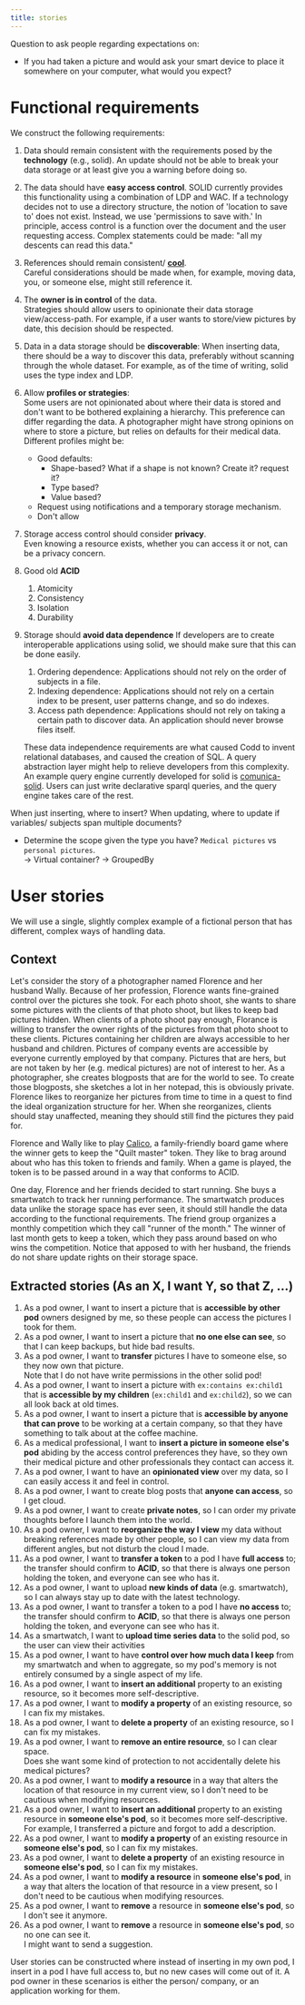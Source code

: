 ```yaml
---
title: stories
---
```



Question to ask people regarding expectations on:
* If you had taken a picture and would ask your smart device to place it somewhere on your computer, what would you expect?

# Functional requirements
We construct the following requirements:
1. Data should remain consistent with the requirements posed by the **technology** (e.g., solid).
   An update should not be able to break your data storage or at least give you a warning before doing so.
2. The data should have **easy access control**.
   SOLID currently provides this functionality using a combination of LDP and WAC.
   If a technology decides not to use a directory structure, the notion of 'location to save to' does not exist.
   Instead, we use 'permissions to save with.'
   In principle, access control is a function over the document and the user requesting access.
   Complex statements could be made: "all my descents can read this data."
3. References should remain consistent/ [**cool**](https://www.w3.org/Provider/Style/URI).\
   Careful considerations should be made when, for example, moving data, you, or someone else, might still reference it.
4. The **owner is in control** of the data.\
   Strategies should allow users to opinionate their data storage view/access-path.
   For example, if a user wants to store/view pictures by date, this decision should be respected.
5. Data in a data storage should be **discoverable**:
   When inserting data, there should be a way to discover this data, 
   preferably without scanning through the whole dataset.
   For example, as of the time of writing, solid uses the type index and LDP. 
6. Allow **profiles or strategies**:\
   Some users are not opinionated about where their data is stored and don't want to be bothered explaining a hierarchy.
   This preference can differ regarding the data.
   A photographer might have strong opinions on where to store a picture, but relies on defaults for their medical data.  
   Different profiles might be:
   * Good defaults:
     * Shape-based? What if a shape is not known? Create it? request it?
     * Type based?
     * Value based?
   * Request using notifications and a temporary storage mechanism.
   * Don't allow
7. Storage access control should consider **privacy**.\
   Even knowing a resource exists, whether you can access it or not, can be a privacy concern.
8. Good old **ACID**
   1. Atomicity
   2. Consistency
   3. Isolation
   4. Durability
9. Storage should **avoid data dependence**
   If developers are to create interoperable applications using solid, we should make sure that this can be done easily. 
   1. Ordering dependence: Applications should not rely on the order of subjects in a file.
   2. Indexing dependence: Applications should not rely on a certain index to be present, user patterns change, and so do indexes.
   3. Access path dependence: Applications should not rely on taking a certain path to discover data.
      An application should never browse files itself.

   These data independence requirements are what caused Codd to invent relational databases, and caused the creation of SQL.
   A query abstraction layer might help to relieve developers from this complexity.
   An example query engine currently developed for solid is
   [comunica-solid](https://comunica.dev/docs/query/advanced/solid/).
   Users can just write declarative sparql queries, and the query engine takes care of the rest.

   

When just inserting, where to insert?
When updating, where to update if variables/ subjects span multiple documents?

* Determine the scope given the type you have? `Medical pictures` vs `personal pictures`.\
  -> Virtual container? -> GroupedBy

# User stories
We will use a single, slightly complex example of a fictional person that has different, complex ways of handling data.

## Context

Let's consider the story of a photographer named Florence and her husband Wally.
Because of her profession, Florence wants fine-grained control over the pictures she took.
For each photo shoot, she wants to share some pictures with the clients of that photo shoot, but likes to keep bad pictures hidden.
When clients of a photo shoot pay enough, Florance is willing to transfer the owner rights of the pictures from that photo shoot to these clients.
Pictures containing her children are always accessible to her husband and children.
Pictures of company events are accessible by everyone currently employed by that company.
Pictures that are hers, but are not taken by her (e.g. medical pictures) are not of interest to her.
As a photographer, she creates blogposts that are for the world to see.
To create those blogposts, she sketches a lot in her notepad, this is obviously private.
Florence likes to reorganize her pictures from time to time in a quest to find the ideal organization structure for her.
When she reorganizes, clients should stay unaffected, meaning they should still find the pictures they paid for.

Florence and Wally like to play [Calico](https://www.flatout.games/#/calico/),
a family-friendly board game where the winner gets to keep the "Quilt master" token.
They like to brag around about who has this token to friends and family.
When a game is played, the token is to be passed around in a way that conforms to ACID.   

One day, Florence and her friends decided to start running. 
She buys a smartwatch to track her running performance. 
The smartwatch produces data unlike the storage space has ever seen, it should still handle the data according to the functional requirements.
The friend group organizes a monthly competition which they call "runner of the month."
The winner of last month gets to keep a token, which they pass around based on who wins the competition.
Notice that apposed to with her husband, the friends do not share update rights on their storage space.

## Extracted stories (As an X, I want Y, so that Z, …)

1. As a pod owner, I want to insert a picture that is **accessible by other pod** owners designed by me,
   so these people can access the pictures I took for them. 
2. As a pod owner, I want to insert a picture that **no one else can see**, so that I can keep backups, but hide bad results.
3. As a pod owner, I want to **transfer** pictures I have to someone else, so they now own that picture.\
   Note that I do not have write permissions in the other solid pod!
4. As a pod owner, I want to insert a picture with `ex:contains ex:child1` that is **accessible by my children** (`ex:child1` and `ex:child2`),
   so we can all look back at old times.
5. As a pod owner, I want to insert a picture that is **accessible by anyone that can prove** to be working at a certain company,
   so that they have something to talk about at the coffee machine.
6. As a medical professional, I want to **insert a picture in someone else's pod** abiding by the access control preferences they have,
   so they own their medical picture and other professionals they contact can access it.
7. As a pod owner, I want to have an **opinionated view** over my data, so I can easily access it and feel in control.
8. As a pod owner, I want to create blog posts that **anyone can access**, so I get cloud.
9. As a pod owner, I want to create **private notes**, so I can order my private thoughts before I launch them into the world.
10. As a pod owner, I want to **reorganize the way I view** my data without breaking references made by other people,
    so I can view my data from different angles, but not disturb the cloud I made.
11. As a pod owner, I want to **transfer a token** to a pod I have **full access** to; the transfer should confirm to **ACID**,
    so that there is always one person holding the token, and everyone can see who has it.
12. As a pod owner, I want to upload **new kinds of data** (e.g. smartwatch),
    so I can always stay up to date with the latest technology.  
13. As a pod owner, I want to transfer a token to a pod I have **no access** to; the transfer should confirm to **ACID**,
    so that there is always one person holding the token, and everyone can see who has it.
14. As a smartwatch, I want to **upload time series data** to the solid pod, so the user can view their activities
15. As a pod owner, I want to have **control over how much data I keep** from my smartwatch and when to aggregate,
    so my pod's memory is not entirely consumed by a single aspect of my life.
16. As a pod owner, I want to **insert an additional** property to an existing resource, so it becomes more self-descriptive.
17. As a pod owner, I want to **modify a property** of an existing resource, so I can fix my mistakes.
18. As a pod owner, I want to **delete a property** of an existing resource, so I can fix my mistakes.
19. As a pod owner, I want to **remove an entire resource**, so I can clear space.\
    Does she want some kind of protection to not accidentally delete his medical pictures?
20. As a pod owner, I want to **modify a resource** in a way that alters the location of that resource in my current view,
    so I don't need to be cautious when modifying resources.
21. As a pod owner, I want to **insert an additional** property to an existing resource in **someone else's pod**,
    so it becomes more self-descriptive.  
    For example, I transferred a picture and forgot to add a description.
22. As a pod owner, I want to **modify a property** of an existing resource in **someone else's pod**, so I can fix my mistakes.
23. As a pod owner, I want to **delete a property** of an existing resource in **someone else's pod**, so I can fix my mistakes.
24. As a pod owner, I want to **modify a resource** in **someone else's pod**,
    in a way that alters the location of that resource in a view present,
    so I don't need to be cautious when modifying resources.
25. As a pod owner, I want to **remove** a resource in **someone else's pod**, so I don't see it anymore.
26. As a pod owner, I want to **remove** a resource in **someone else's pod**, so no one can see it.\
    I might want to send a suggestion.

User stories can be constructed where instead of inserting in my own pod, I insert in a pod I have full access to, 
but no new cases will come out of it.
A pod owner in these scenarios is either the person/ company, or an application working for them.
